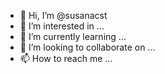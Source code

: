 - 👋 Hi, I’m @susanacst
- 👀 I’m interested in ...
- 🌱 I’m currently learning ...
- 💞️ I’m looking to collaborate on ...
- 📫 How to reach me ...

<!---
susanacst/susanacst is a ✨ special ✨ repository because its `README.md` (this file) appears on your GitHub profile.
You can click the Preview link to take a look at your changes.
--->
